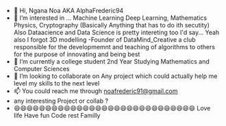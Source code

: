 - 👋 Hi, Ngana Noa  AKA AlphaFrederic94
- 👀 I’m interested in ... Machine Learning Deep Learning, Mathematics Physics, Cryptography (Basically Anything that has to do ith secutity)
Also Dataacience and Data Science is pretty intereting too I'd say... Yeah also I forgot 3D modelling
-Founder of DataMind_Creative a club responsible for the developmemnt and teaching of algorithms to others for the purpose of innovating and being best
- 🌱 I’m currently a college student 2nd Year Studying Mathematics and Computer Sciences
- 💞️ I’m looking to collaborate on Any project which could actually help me level my skills to the next level
- 📫 You could reach me through noafrederic91@gmail.com
- any interesting Project or collab ?
- 😄😄😄😄😄😄😄😄😄😄😄😄😄😄😄😄😄😄😄😄😄😄😄😄😄😄😄😄😄 Love life Have fun Code rest Familly

<!---
AlphaFrederic94/AlphaFrederic94 is a ✨ special ✨ repository because its `README.md` (this file) appears on your GitHub profile.
You can click the Preview link to take a look at your changes.
--->
